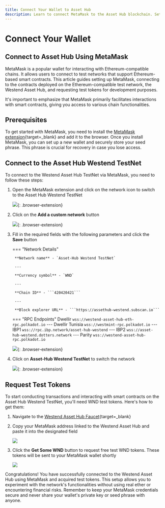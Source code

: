 ```yaml
---
title: Connect Your Wallet to Asset Hub
description: Learn to connect MetaMask to the Asset Hub blockchain. Set up your wallet, switch networks, and request test tokens for development.
---
```


# Connect Your Wallet

## Connect to Asset Hub Using MetaMask

MetaMask is a popular wallet for interacting with Ethereum-compatible chains. It allows users to connect to test networks that support Ethereum-based smart contracts. This article guides setting up MetaMask, connecting to the contracts deployed on the Ethereum-compatible test network, the Westend Asset Hub, and requesting test tokens for development purposes.

It's important to emphasize that MetaMask primarily facilitates interactions with smart contracts, giving you access to various chain functionalities.

## Prerequisites

To get started with MetaMask, you need to install the [MetaMask extension](https://metamask.io/download/){target=\_blank} and add it to the browser. Once you install MetaMask, you can set up a new wallet and securely store your seed phrase. This phrase is crucial for recovery in case you lose access.

## Connect to the Asset Hub Westend TestNet

To connect to the Westend Asset Hub TestNet via MetaMask, you need to follow these steps:

1. Open the MetaMask extension and click on the network icon to switch to the Asset Hub Westend TestNet

    ![](/images/develop/smart-contracts/evm-toolkit/connect-your-wallet/connect-your-wallet-1.webp){: .browser-extension}

2. Click on the **Add a custom network** button

    ![](/images/develop/smart-contracts/evm-toolkit/connect-your-wallet/connect-your-wallet-2.webp){: .browser-extension}

3. Fill in the required fields with the following parameters and click the **Save** button

    === "Network Details"

        **Network name** - `Asset-Hub Westend TestNet`

        ---

        **Currency symbol** - `WND`

        ---
        
        **Chain ID** - ```420420421```

        ---
        
        **Block explorer URL** - ```https://assethub-westend.subscan.io```

    === "RPC Endpoints"
        Dwellir
        ```
        wss://westend-asset-hub-eth-rpc.polkadot.io
        ```
        ---
        Dwellir Tunisia
        ```
        wss://westmint-rpc.polkadot.io
        ```
        ---
        IBP1
        ```
        wss://rpc.ibp.network/asset-hub-westend
        ```
        ---
        IBP2
        ```
        wss://asset-hub-westend.dotters.network
        ```
        ---
        Parity
        ```
        wss://westend-asset-hub-rpc.polkadot.io
        ```


    ![](/images/develop/smart-contracts/evm-toolkit/connect-your-wallet/connect-your-wallet-3.webp){: .browser-extension}

4. Click on **Asset-Hub Westend TestNet** to switch the network

    ![](/images/develop/smart-contracts/evm-toolkit/connect-your-wallet/connect-your-wallet-4.webp){: .browser-extension}


## Request Test Tokens

To start conducting transactions and interacting with smart contracts on the Asset Hub Westend TestNet, you'll need WND test tokens. Here's how to get them:

1. Navigate to the [Westend Asset Hub Faucet](https://faucet.polkadot.io/westend?parachain=1000){target=\_blank}

2. Copy your MetaMask address linked to the Westend Asset Hub and paste it into the designated field

    ![](/images/develop/smart-contracts/evm-toolkit/connect-your-wallet/connect-your-wallet-5.webp)

3. Click the **Get Some WND** button to request free test WND tokens. These tokens will be sent to your MetaMask wallet shortly

    ![](/images/develop/smart-contracts/evm-toolkit/connect-your-wallet/connect-your-wallet-6.webp)

Congratulations! You have successfully connected to the Westend Asset Hub using MetaMask and acquired test tokens. This setup allows you to experiment with the network's functionalities without using real ether or encountering financial risks. Remember to keep your MetaMask credentials secure and never share your wallet's private key or seed phrase with anyone.